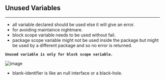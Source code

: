 ## Unused Variables
-------------------

- all variable declared should be used else it will give an error.
- for avoiding maintaince nightmare.
- block scope variable needs to be used without fail.
- package scope variable might not be used inside the package but might be used by a different package and so no error is returned.

**`Unused variable is only for block scope variable.`**

![image](https://user-images.githubusercontent.com/28204484/89118312-64e9a880-d4c2-11ea-81bf-f7c353548e7c.png)

- blank-identifier is like an null interface or a black-hole.